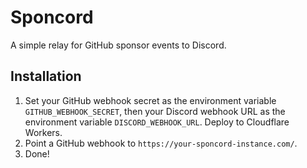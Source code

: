 # Sponcord

A simple relay for GitHub sponsor events to Discord.

## Installation

1. Set your GitHub webhook secret as the environment variable `GITHUB_WEBHOOK_SECRET`, then your Discord webhook URL as the environment variable `DISCORD_WEBHOOK_URL`. Deploy to Cloudflare Workers.
2. Point a GitHub webhook to `https://your-sponcord-instance.com/`.
3. Done!
